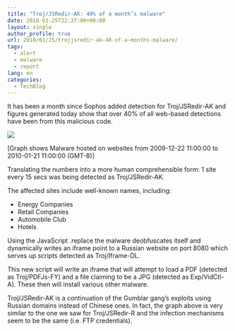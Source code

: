 ```yaml
---
title: "Troj/JSRedir-AK: 40% of a month’s malware"
date: 2010-01-25T22:37:00+00:00
layout: single
author_profile: true
url: 2010/01/25/trojjsredir-ak-40-of-a-months-malware/
tags:
  - alert
  - malware
  - report
lang: en
categories: 
  - TechBlog
---
```

It has been a month since Sophos added detection for Troj/JSRedir-AK and figures generated today show that over 40% of all web-based detections have been from this malicious code.

[![](http://3.bp.blogspot.com/_vaUVXcmC3OI/S14Vf-CzbgI/AAAAAAAAAwI/9YvVqXMcP1c/s640/manhattan1.jpg)](http://3.bp.blogspot.com/_vaUVXcmC3OI/S14Vf-CzbgI/AAAAAAAAAwI/9YvVqXMcP1c/s1600-h/manhattan1.jpg)

[Graph shows Malware hosted on websites from 2009-12-22 11:00:00 to 2010-01-21 11:00:00 (GMT-8)]

Translating the numbers into a more human comprehensible form: 1 site every 15 secs was being detected as Troj/JSRedir-AK.

The affected sites include well-known names, including:

* Energy Companies
* Retail Companies
* Automobile Club
* Hotels

Using the JavaScript .replace the malware deobfuscates itself and dynamically writes an iframe point to a Russian website on port 8080 which serves up scripts detected as Troj/Iframe-DL.

This new script will write an iframe that will attempt to load a PDF (detected as Troj/PDFJs-FY) and a file claiming to be a JPG (detected as Exp/VidCtl-A). These then will install various other malware.

Troj/JSRedir-AK is a continuation of the Gumblar gang’s exploits using Russian domains instead of Chinese ones. In fact, the graph above is very similar to the one we saw for Troj/JSRedir-R and the infection mechanisms seem to be the same (i.e. FTP credentials).
